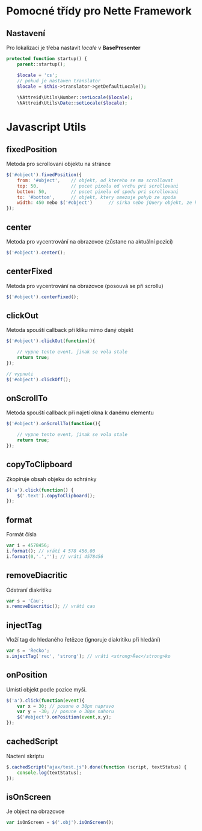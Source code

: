 # Pomocné třídy pro Nette Framework

## Nastavení
Pro lokalizaci je třeba nastavit *locale* v **BasePresenter**
```php
protected function startup() {
    parent::startup();

    $locale = 'cs';
    // pokud je nastaven translator
    $locale = $this->translator->getDefaultLocale();
    
    \NAttreid\Utils\Number::setLocale($locale);
    \NAttreid\Utils\Date::setLocale($locale);
```

# Javascript Utils

## fixedPosition
Metoda pro scrollovaní objektu na stránce
```javascript
$('#object').fixedPosition({
    from: '#object',    // objekt, od ktereho se ma scrollovat
    top: 50,            // pocet pixelu od vrchu pri scrollovani
    bottom: 50,         // pocet pixelu od spodu pri scrollovani
    to: '#bottom',      // objekt, ktery omezuje pohyb ze spoda
    width: 450 nebo $('#object')      // sirka nebo jQuery objekt, ze ktereho se sirka bere
});
```

## center
Metoda pro vycentrování na obrazovce (zůstane na aktuální pozici)
```javascript
$('#object').center();
```

## centerFixed
Metoda pro vycentrování na obrazovce (posouvá se při scrollu)
```javascript
$('#object').centerFixed();
```

## clickOut
Metoda spouští callback při kliku mimo daný objekt
```javascript
$('#object').clickOut(function(){

    // vypne tento event, jinak se vola stale
    return true;
});

// vypnuti
$('#object').clickOff();
```

## onScrollTo
Metoda spouští callback při najetí okna k danému elementu
```javascript
$('#object').onScrollTo(function(){

    // vypne tento event, jinak se vola stale
    return true;
});
```

## copyToClipboard
Zkopíruje obsah objeku do schránky
```javascript
$('a').click(function() {
    $('.text').copyToClipboard();
});
```

## format
Formát čísla
```javascript
var i = 4578456;
i.format(); // vrátí 4 578 456,00
i.format(0,'.',''); // vrátí 4578456
```

## removeDiacritic
Odstraní diakritiku
```javascript
var s = 'Čau';
s.removeDiacritic(); // vrátí cau
```

## injectTag
Vloží tag do hledaného řetězce (ignoruje diakritiku při hledání)
```javascript
var s = 'Řecko';
s.injectTag('rec', 'strong'); // vrátí <strong>Řec</strong>ko
```

## onPosition
Umístí objekt podle pozice myši.
```javascript
$('a').click(function(event){
    var x = 30; // posune o 30px napravo 
    var y = -30; // posune o 30px nahoru
    $('#object').onPosition(event,x,y);
});
```

## cachedScript
Nacteni skriptu
```javascript
$.cachedScript("ajax/test.js").done(function (script, textStatus) {
    console.log(textStatus);
});
```

## isOnScreen
Je object na obrazovce
```javascript
var isOnScreen = $('.obj').isOnScreen();
```